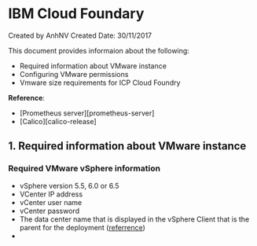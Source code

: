 # IBM Cloud Foundary
Created by AnhNV Created Date: 30/11/2017

This document provides informaion about the following:

- Required information about VMware instance
- Configuring VMware permissions
- Vmware size requirements for ICP Cloud Foundry

**Reference**:
- [Prometheus server][prometheus-server]
- [Calico][calico-release]

## 1. Required information about VMware instance
### Required VMware vSphere information
* vSphere version 5.5, 6.0 or 6.5
* VCenter IP address
* vCenter user name
* vCenter password
* The data center name that is displayed in the vSphere Client that is the parent for the deployment ([referrence][create-datacenter-vmware])
* 

[create-datacenter-vmware]:<http://pubs.vmware.com/vsphere-50/index.jsp?topic=%2Fcom.vmware.vsa.doc_10%2FGUID-862E4741-F46F-4BD8-BDEC-BFD374022FB3.html>